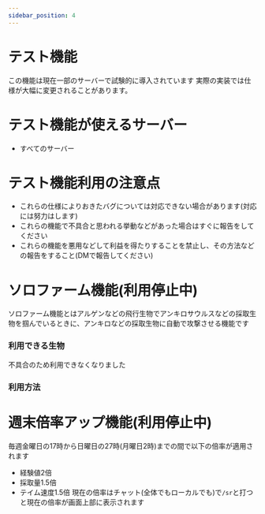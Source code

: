 ```yaml
---
sidebar_position: 4
---
```


# テスト機能

この機能は現在一部のサーバーで試験的に導入されています
実際の実装では仕様が大幅に変更されることがあります。
# テスト機能が使えるサーバー

- すべてのサーバー
# テスト機能利用の注意点

- これらの仕様によりおきたバグについては対応できない場合があります(対応には努力はします)
- これらの機能で不具合と思われる挙動などがあった場合はすぐに報告をしてください
- これらの機能を悪用などして利益を得たりすることを禁止し、その方法などの報告をすること(DMで報告してください)
# ソロファーム機能(利用停止中)

ソロファーム機能とはアルゲンなどの飛行生物でアンキロサウルスなどの採取生物を掴んでいるときに、アンキロなどの採取生物に自動で攻撃させる機能です
### 利用できる生物

不具合のため利用できなくなりました

### 利用方法




# 週末倍率アップ機能(利用停止中)
毎週金曜日の17時から日曜日の27時(月曜日2時)までの間で以下の倍率が適用されます
- 経験値2倍
- 採取量1.5倍
- テイム速度1.5倍
現在の倍率はチャット(全体でもローカルでも)で`/sr`と打つと現在の倍率が画面上部に表示されます
